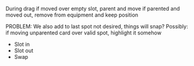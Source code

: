 During drag
if moved over empty slot, parent and move
if parented and moved out, remove from equipment and keep position

PROBLEM: We also add to last spot not desired, things will snap?
Possibly: if moving unparented card over valid spot, highlight it somehow


- Slot in
- Slot out
- Swap
